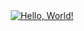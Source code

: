<div align="center">
  <a href="https://www.linkedin.com/in/maisonflynn" target="_blank">
    <img src="https://media1.tenor.com/m/X1DFymgWJAcAAAAC/poliwhirl-pokemon.gif" alt="Hello, World!">
  </a>
</div>
